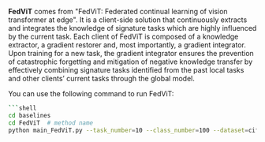 **FedViT** comes from "FedViT: Federated continual learning of vision transformer at edge". It is a client-side solution that continuously extracts and integrates the knowledge of signature tasks which are highly influenced by the current task. Each client of FedViT is composed of a knowledge extractor, a gradient restorer and, most importantly, a gradient integrator. Upon training for a new task, the gradient integrator ensures the prevention of catastrophic forgetting and mitigation of negative knowledge transfer by effectively combining signature tasks identified from the past local tasks and other clients’ current tasks through the global model.

You can use the following command to run FedViT:



~~~sh
```shell
cd baselines
cd FedViT  # method name
python main_FedViT.py --task_number=10 --class_number=100 --dataset=cifar100 
~~~

